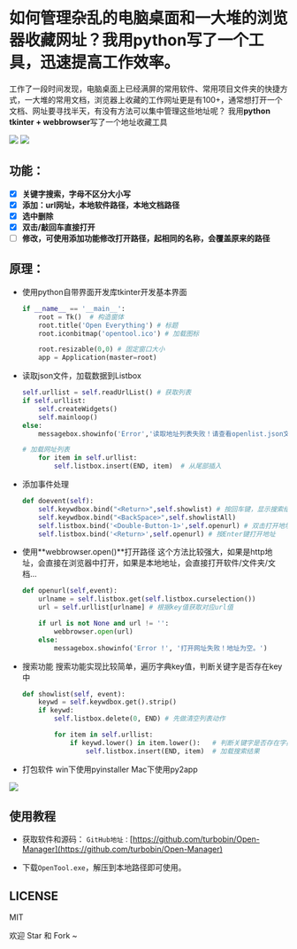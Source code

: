 # 如何管理杂乱的电脑桌面和一大堆的浏览器收藏网址？我用python写了一个工具，迅速提高工作效率。

工作了一段时间发现，电脑桌面上已经满屏的常用软件、常用项目文件夹的快捷方式，一大堆的常用文档，浏览器上收藏的工作网址更是有100+，通常想打开一个文档、网址要寻找半天，有没有方法可以集中管理这些地址呢？
我用**python tkinter + webbrowser**写了一个地址收藏工具

![](https://i.imgur.com/vn7WO9d.png)
![](https://i.imgur.com/ZsZHYtN.png)

## 功能：

- [x] **关键字搜索，字母不区分大小写**
- [x] **添加：url网址，本地软件路径，本地文档路径**
- [x] **选中删除**
- [x] **双击/敲回车直接打开**
- [ ] **修改，可使用添加功能修改打开路径，起相同的名称，会覆盖原来的路径**

## 原理：

- 使用python自带界面开发库tkinter开发基本界面
	```python
	if __name__ == '__main__':
	    root = Tk()  # 构造窗体
	    root.title('Open Everything') # 标题
	    root.iconbitmap('opentool.ico') # 加载图标
	
	    root.resizable(0,0) # 固定窗口大小
	    app = Application(master=root)	
	```

- 读取json文件，加载数据到Listbox
	```python
	self.urllist = self.readUrlList() # 获取列表
	if self.urllist:
	    self.createWidgets()
	    self.mainloop()
	else:
	    messagebox.showinfo('Error','读取地址列表失败！请查看openlist.json文件是否存在并且格式正确。')

	```
	```python
	# 加载网址列表
        for item in self.urllist:
            self.listbox.insert(END, item)  # 从尾部插入
	```

- 添加事件处理
	```python
	def doevent(self):
        self.keywdbox.bind("<Return>",self.showlist) # 按回车键，显示搜索结果
        self.keywdbox.bind("<BackSpace>",self.showlistAll)
        self.listbox.bind('<Double-Button-1>',self.openurl) # 双击打开地址
        self.listbox.bind('<Return>',self.openurl) # 按Enter键打开地址
	```
- 使用**webbrowser.open()**打开路径
这个方法比较强大，如果是http地址，会直接在浏览器中打开，如果是本地地址，会直接打开软件/文件夹/文档...
	```python
    def openurl(self,event):
        urlname = self.listbox.get(self.listbox.curselection())
        url = self.urllist[urlname] # 根据key值获取对应url值

        if url is not None and url != '':
            webbrowser.open(url)
        else:
            messagebox.showinfo('Error !', '打开网址失败！地址为空。')
	```

- 搜索功能
搜索功能实现比较简单，遍历字典key值，判断关键字是否存在key中
	```python
    def showlist(self, event):
        keywd = self.keywdbox.get().strip()
        if keywd:
            self.listbox.delete(0, END) # 先做清空列表动作

            for item in self.urllist:
                if keywd.lower() in item.lower():   # 判断关键字是否存在字典key中
                    self.listbox.insert(END, item)  # 加载搜索结果
	```

- 打包软件
win下使用pyinstaller
Mac下使用py2app

![](https://i.imgur.com/XCDeKgY.png)

## 使用教程

- 获取软件和源码：
`GitHub地址：`[https://github.com/turbobin/Open-Manager](https://github.com/turbobin/Open-Manager)

- 下载`OpenTool.exe`，解压到本地路径即可使用。


## LICENSE

MIT

欢迎 Star 和 Fork ~